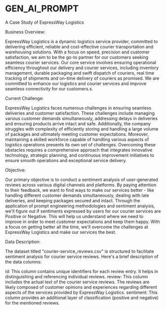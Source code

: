 # GEN_AI_PROMPT
 A Case Study of ExpressWay Logistics

Business Overview:

ExpressWay Logistics is a dynamic logistics service provider, committed to delivering efficient, reliable and cost-effective courier transportation and warehousing solutions. With a focus on speed, precision and customer satisfaction, we aim to be the go-to partner for our customers seeking seamless courier services. Our core service involves ensuring operational efficiency throughout our delivery and courier services, including inventory management, durable packaging and swift dispatch of couriers, real time tracking of shipments and on-time delivery of couriers as promised. We are committed to enhance our logistics and courier services and improve seamless connectivity for our customers.s.

Current Challenge:

ExpressWay Logistics faces numerous challenges in ensuring seamless deliveries and customer satisfaction. These challenges include managing various customer demands simultaneously, addressing delays in deliveries and ensuring products arrive intact and safe. Additionally, the company struggles with complexity of efficiently storing and handling a large volume of packages and ultimately meeting customer expectations. Moreover, maintaining a skilled workforce capable of handling various aspects of logistics operations presents its own set of challenges. Overcoming these obstacles requires a comprehensive approach that integrates innovative technology, strategic planning, and continuous improvement initiatives to ensure smooth operations and exceptional service delivery.

Objective:

Our primary objective is to conduct a sentiment analysis of user-generated reviews across various digital channels and platforms. By paying attention to their feedback, we want to find ways to make our services better - like handling different customer demands simultaneously, dealing with late deliveries, and keeping packages secured and intact. Through the application of prompt engineering methodologies and sentiment analysis, we'll figure out if sentiments expressed by users for our courier services are Positive or Negative. This will help us understand where we need to improve in order to meet customer expectations and keep them happy. With a focus on getting better all the time, we'll overcome the challenges at ExpressWay Logistics and make our services the best.

Data Description:

The dataset titled "courier-service_reviews.csv" is structured to facilitate sentiment analysis for courier service reviews. Here's a brief description of the data columns:

id: This column contains unique identifiers for each review entry. It helps in distinguishing and referencing individual reviews.
review: This column includes the actual text of the courier service reviews. The reviews are likely composed of customer opinions and experiences regarding different aspects of the services provided by ExpressWay Logistics.
sentiment: This column provides an additional layer of classification (positive and negative) for the mentioned reviews.
